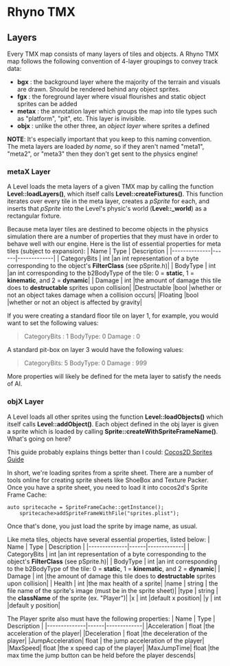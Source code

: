 # Rhyno TMX
## Layers
Every TMX map consists of many layers of tiles and objects. A Rhyno TMX map follows the following convention of 4-layer groupings to convey track data:

 - **bgx** : the background layer where the majority of the terrain and visuals are drawn. Should be rendered behind any object sprites.
 - **fgx** : the foreground layer where visual flourishes and static object sprites can be added
 - **metax** : the annotation layer which groups the map into tile types such as "platform", "pit", etc. This layer is invisible.
 - **objx** : unlike the other three, an _object layer_ where sprites a defined

**NOTE**: It's especially important that you keep to this naming convention. The meta layers are loaded _by name_, so if they aren't named "meta1", "meta2", or "meta3" then they don't get sent to the physics engine!

### metaX Layer
A Level loads the meta layers of a given TMX map by calling the function **Level::loadLayers()**, which itself calls **Level::createFixtures()**. This function iterates over every tile in the meta layer, creates a _pSprite_ for each, and inserts that _pSprite_ into the Level's physic's world (**Level::_world**) as a rectangular fixture.

Because meta layer tiles are destined to become objects in the physics simulation there are a number of properties that they must have in order to behave well with our engine. Here is the list of essential properties for meta tiles (subject to expansion):
| Name         | Type | Description |
|--------------|------|-------------|
| CategoryBits | int |an int representation of a byte corresponding to the object's **FilterClass** (see pSprite.h)|
| BodyType     | int |an int corresponding to the b2BodyType of the tile: 0 = **static**, 1 = **kinematic**, and 2 = **dynamic**|
| Damage 	   | int |the amount of damage this tile does to **destructable** sprites upon collision|
|Destructable |bool |whether or not an object takes damage when a collision occurs|
|Floating |bool |whether or not an object is affected by gravity|

If you were creating a standard floor tile on layer 1, for example, you would want to set the following values:

> CategoryBits : 1
> BodyType: 0
> Damage : 0

A standard pit-box on layer 3 would have the following values:
> CategoryBits: 5
> BodyType: 0
> Damage : 999

More properties will likely be defined for the meta layer to satisfy the needs of AI.

### objX Layer
A Level loads all other sprites using the function **Level::loadObjects()** which itself calls **Level::addObject()**. Each object defined in the obj layer is given a sprite which is loaded by calling **Sprite::createWithSpriteFrameName()**. What's going on here?

This guide probably explains things better than I could:
[Cocos2D Sprites Guide](http://www.cocos2d-x.org/docs/programmers-guide/sprites/index.html)

In short, we're loading sprites from a sprite sheet. There are a number of tools online for creating sprite sheets like ShoeBox and Texture Packer. Once you have a sprite sheet, you need to load it into cocos2d's Sprite Frame Cache:

    auto spritecache = SpriteFrameCache::getInstance();
	    spritecache>addSpriteFrameWithFile("sprites.plist");

Once that's done, you just load the sprite by image name, as usual.

Like meta tiles, objects have several essential properties, listed below:
| Name         | Type | Description |
|--------------|------|-------------|
| CategoryBits | int |an int representation of a byte corresponding to the object's **FilterClass** (see pSprite.h)|
| BodyType     | int |an int corresponding to the b2BodyType of the tile: 0 = **static**, 1 = **kinematic**, and 2 = **dynamic**|
| Damage 	   | int |the amount of damage this tile does to **destructable** sprites upon collision|
| Health       | int |the max health of a sprite|
|name          | string | the file name of the sprite's image (must be in the sprite sheet)|
|type          | string | the **className** of the sprite (ex. "Player")|
|x             | int    |default x position|
|y             | int    |default y position|
 

The Player sprite also must have the following properties:
| Name         | Type | Description |
|--------------|------|-------------|
|Acceleration  | float |the acceleration of the player|
|Deceleration  | float |the deceleration of the player|
|JumpAcceleration| float | the jump acceleration  of the player|
|MaxSpeed| float |the x speed cap of the player|
|MaxJumpTime| float |the max time the jump button can be held before the player descends|


